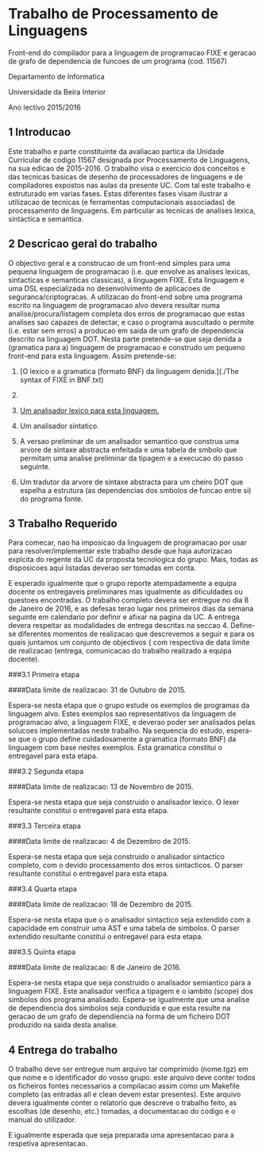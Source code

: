 
Trabalho de Processamento de Linguagens
======
Front-end do compilador para a linguagem de programacao FIXE e geracao de grafo de dependencia de funcoes de um programa (cod.  11567)

Departamento de Informatica

Universidade da Beira Interior

Ano lectivo 2015/2016

1    Introducao
------
	
Este trabalho e parte constituinte da avaliacao partica da Unidade Curricular de codigo 11567 designada por Processamento de Linguagens, na sua edicao de 2015-2016.
O  trabalho  visa  o  exercicio  dos  conceitos  e  das  tecnicas  basicas  de  desenho de processadores de linguagens e de compiladores expostos nas aulas da presente UC. Com tal este trabalho e estruturado em varias fases.  Estas diferentes fases visam ilustrar a utilizacao de tecnicas (e ferramentas computacionais associadas) de processamento de linguagens.  Em particular as tecnicas de analises lexica, sintactica e semantica.

2    Descricao geral do trabalho
------
O objectivo geral e a construcao de um front-end simples para uma pequena linguagem de programacao (i.e.  que envolve as analises lexicas, sintacticas e semanticas classicas), a linguagem FIXE. Esta linguagem e uma DSL especializada no desenvolvimento de aplicacoes de seguranca/criptogracas.
A utilizacao do front-end sobre uma programa escrito na linguagem de programacao alvo devera resultar numa analise/procura/listagem completa dos erros de programacao que estas analises sao capazes de detectar, e caso o programa auscultado o permite (i.e.  estar sem erros) a producao em saida de um grafo de dependencia descrito na linguagem DOT.
Nesta parte pretende-se que seja denida a (gramatica para a) linguagem de  programacao  e  construdo  um  pequeno front-end para  esta  linguagem.
Assim pretende-se:

1. [O lexico e a gramatica (formato BNF) da linguagem denida.](./The syntax of FIXE in BNF.txt)
2. 
1. [Um analisador lexico para esta linguagem.](./lexer.mll)

1. Um analisador sintatico.

1. A  versao  preliminar  de  um  analisador  semantico  que  construa  uma arvore  de  sintaxe  abstracta enfeitada e  uma  tabela  de  smbolo  que permitam  uma  analise  preliminar  da  tipagem  e  a  execucao  do  passo seguinte.

1. Um tradutor da arvore de sintaxe abstracta para um cheiro DOT que espelha a estrutura (as dependencias dos smbolos de funcao entre si) do programa fonte.



3    Trabalho Requerido
------
Para comecar, nao ha imposicao da linguagem de programacao por usar para resolver/implementar este trabalho desde que haja autorizacao explcita do regente da UC da proposta tecnologica do grupo.  Mais, todas as disposicoes aqui listadas deverao ser tomadas em conta.

E esperado igualmente que o grupo reporte atempadamente a equipa docente os entregaveis preliminares mas igualmente as dificuldades ou questoes encontradas.
O trabalho completo devera ser entregue no dia 8 de Janeiro de 2016, e as defesas terao lugar nos primeiros dias da semana seguinte em calendario por definir e afixar na pagina da UC. A entrega devera respeitar as modalidades de entrega descritas na seccao  4.
Define-se diferentes momentos de realizacao que descrevemos a seguir e para os quais juntamos um conjunto de objectivos { com respectiva de data limite  de  realizacao  (entrega,  comunicacao  do  trabalho  realizado  a  equipa docente).



###3.1    Primeira etapa
	
####Data limite de realizacao:  31 de Outubro de 2015.
	
Espera-se nesta etapa que o grupo estude os exemplos de programas da linguagem alvo.  Estes exemplos sao representativos da linguagem de programacao alvo, a linguagem FIXE, e deverao poder ser analisados pelas solucoes implementadas neste trabalho.
Na  sequencia  do  estudo,  espera-se  que  o  grupo  define  cuidadosamente a gramatica (formato BNF) da linguagem com base nestes exemplos.  Esta gramatica constitui o entregavel para esta etapa.



###3.2    Segunda etapa
	
####Data limite de realizacao:  13 de Novembro de 2015.
	
Espera-se  nesta  etapa  que  seja  construido  o  analisador  lexico.   O lexer resultante constitui o entregavel para esta etapa.



###3.3    Terceira etapa
	
####Data limite de realizacao:  4 de Dezembro de 2015.
	
Espera-se  nesta  etapa  que  seja  construido  o  analisador  sintactico  completo, com o devido processamento dos erros sintacticos.  O parser resultante constitui o entregavel para esta etapa.



###3.4    Quarta etapa
	
####Data limite de realizacao:  18 de Dezembro de 2015.
	
Espera-se nesta etapa que o o analisador sintactico seja extendido com a  capacidade  em  construir  uma  AST  e  uma  tabela  de  simbolos.   O parser extendido resultante constitui o entregavel para esta etapa.



###3.5    Quinta etapa

####Data limite de realizacao:  8 de Janeiro de 2016.

Espera-se nesta etapa que seja construido o analisador semiantico para a linguagem FIXE. Este analisador verifica a tipagem e o iambito (scope) dos simbolos dos programa analisado.  Espera-se igualmente que uma analise de dependiencia  dos  simbolos  seja  conduzida  e  que  esta  resulte  na  geracao  de um grafo de dependiencia na forma de um ficheiro DOT produzido na saida desta analise.

4    Entrega do trabalho
------	
O  trabalho  deve  ser  entregue  num  arquivo  tar  comprimido  (nome.tgz)  em que nome e o identificador do vosso grupo.  este arquivo deve conter todos os ficheiros fontes necessarios a compilacao assim como um Makefile completo (as entradas all e clean devem estar presentes).
Este arquivo devera igualmente conter o relatorio que descreve o trabalho feito,  as  escolhas  (de  desenho,  etc.)   tomadas,  a  documentacao  do  codigo e  o  manual  do  utilizador.

E  igualmente  esperada  que  seja  preparada  uma apresentacao para a respetiva apresentacao.
